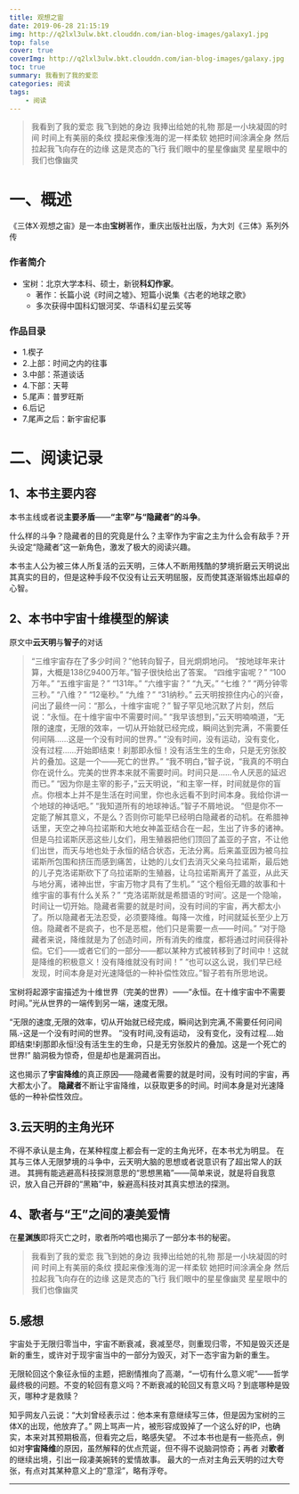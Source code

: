 ```yaml
---
title: 观想之宙
date: 2019-06-28 21:15:19
img: http://q2lxl3ulw.bkt.clouddn.com/ian-blog-images/galaxy1.jpg
top: false
cover: true
coverImg: http://q2lxl3ulw.bkt.clouddn.com/ian-blog-images/galaxy.jpg
toc: true
summary: 我看到了我的爱恋
categories: 阅读
tags: 
	- 阅读
---
```




>我看到了我的爱恋
我飞到她的身边
我捧出给她的礼物
那是一小块凝固的时间
时间上有美丽的条纹
摸起来像浅海的泥一样柔软
她把时间涂满全身
然后拉起我飞向存在的边缘
这是灵态的飞行
我们眼中的星星像幽灵
星星眼中的我们也像幽灵



# 一、概述
《三体X·观想之宙》是一本由**宝树**著作，重庆出版社出版，为大刘《三体》系列外传

### 作者简介
 - 宝树：北京大学本科、硕士，新锐**科幻作家**。
	- 著作：长篇小说《时间之墟》、短篇小说集《古老的地球之歌》
	- 多次获得中国科幻银河奖、华语科幻星云奖等
 
### 作品目录
- 1.楔子
- 2.上部：时间之内的往事
- 3.中部：茶道谈话
- 4.下部：天萼
- 5.尾声：普罗旺斯
- 6.后记
- 7.尾声之后：新宇宙纪事


# 二、阅读记录

## 1、本书主要内容

  本书主线或者说**主要矛盾**——**“主宰”与“隐藏者”的斗争**。  

  什么样的斗争？隐藏者的目的究竟是什么？主宰作为宇宙之主为什么会有敌手？开头设定“隐藏者”这一新角色，激发了极大的阅读兴趣。
    
  本书主人公为被三体人所复活的云天明，三体人不断用残酷的梦境折磨云天明说出其真实的目的，但是这种手段不仅没有让云天明屈服，反而使其逐渐锻炼出超卓的心智。

## 2、本书中宇宙十维模型的解读

原文中**云天明**与**智子**的对话

>“三维宇宙存在了多少时间？”他转向智子，目光炯炯地问。
“按地球年来计算，大概是138亿9400万年。”智子很快给出了答案。
“四维宇宙呢？”
“100万年。”
“五维宇宙是？”
“131年。”
“六维宇宙？”
“九天。”
“七维？”
“两分钟零三秒。”
“八维？”
“12毫秒。”
“九维？”
“31纳秒。”
云天明按捺住内心的兴奋，问出了最终一问：“那么，十维宇宙呢？”
智子罕见地沉默了片刻，然后说：“永恒。在十维宇宙中不需要时间。”
“我早该想到，”云天明喃喃道，“无限的速度，无限的效率，一切从开始就已经完成，瞬间达到完满，不需要任何间隔……这是一个没有时间的世界。”
“没有时间，没有运动，没有变化，没有过程……开始即结束！刹那即永恒！没有活生生的生命，只是无穷张胶片的叠加。这是一个——死亡的世界。”
“我不明白，”智子说，“我真的不明白你在说什么。完美的世界本来就不需要时间。时间只是……令人厌恶的延迟而已。”
“因为你是主宰的影子，”云天明说，“和主宰一样，时间就是你的盲点。你根本上并不是生活在时间里，你也永远看不到时间本身。我给你讲一个地球的神话吧。”
“我知道所有的地球神话。”智子不屑地说。
“但是你不一定能了解其意义，不是么？否则你可能早已经明白隐藏者的动机。在希腊神话里，天空之神乌拉诺斯和大地女神盖亚结合在一起，生出了许多的诸神。但是乌拉诺斯厌恶这些儿女们，用生殖器把他们顶回了盖亚的子宫，不让他们出世，而天与地也处于永恒的结合状态，无法分离。后来盖亚因为被乌拉诺斯所包围和挤压而感到痛苦，让她的儿女们去消灭父亲乌拉诺斯，最后她的儿子克洛诺斯砍下了乌拉诺斯的生殖器，让乌拉诺斯离开了盖亚，从此天与地分离，诸神出世，宇宙万物才具有了生机。”
“这个粗俗无趣的故事和十维宇宙的事有什么关系？”
“克洛诺斯就是希腊语的‘时间’。这是一个隐喻，时间让一切开始。隐藏者需要的就是时间，没有时间的宇宙，再大都太小了。所以隐藏者无法忍受，必须要降维。每降一次维，时间就延长至少上万倍。隐藏者不是疯子，也不是恶棍，他们只是需要一点——时间。”
“对于隐藏者来说，降维就是为了创造时间，所有消失的维度，都将通过时间获得补偿。它们——或者它们的一部分——都以某种方式被转移到了时间中！这就是降维的积极意义！没有降维就没有时间！”
“也可以这么说，我们早已经发现，时间本身是对光速降低的一种补偿性效应。”智子若有所思地说。


  

  宝树将起源宇宙描述为十维世界（完美的世界）——“永恒。在十维宇宙中不需要时间。”光从世界的一端传到另一端，速度无限。
  
  “无限的速度,无限的效率，切从开始就已经完成，瞬间达到完满,不需要任何问间隔.-这是一个没有时间的世界。
“没有时间,没有运动， 没有变化，没有过程....始即结束!刹那即永恒!没有活生生的生命，只是无穷张胶片的叠加。这是一个死亡的世界!”
脑洞极为惊奇，但是却也是漏洞百出。

这也揭示了**宇宙降维**的真正原因——隐藏者需要的就是时间，没有时间的宇宙，再大都太小了。
**隐藏者**不断让宇宙降维，以获取更多的时间。时间本身是对光速降低的一种补偿性效应。


## 3.云天明的主角光环
  不得不承认是主角，在某种程度上都会有一定的主角光环，在本书尤为明显。
在其与三体人无限梦境的斗争中，云天明大脑的思想或者说意识有了超出常人的跃进。
其拥有能逃避高科技探测意思的“思想黑箱”——简单来说，就是将自我意识，放入自己开辟的“黑箱”中，躲避高科技对其真实想法的探测。


 
## 4、歌者与“王”之间的凄美爱情
  在**星渊族**即将灭亡之时，歌者所吟唱也揭示了一部分本书的秘密。
  
> 我看到了我的爱恋
我飞到她的身边
我捧出给她的礼物
那是一小块凝固的时间
时间上有美丽的条纹
摸起来像浅海的泥一样柔软
她把时间涂满全身
然后拉起我飞向存在的边缘
这是灵态的飞行
我们眼中的星星像幽灵
星星眼中的我们也像幽灵
 
## 5.感想
  

  宇宙处于无限归零当中，宇宙不断衰减，衰减至尽，则重现归零，不知是毁灭还是新的重生，或许对于现宇宙当中的一部分为毁灭，对下一态宇宙为新的重生。
  
  无限轮回这个象征永恒的主题，把剧情推向了高潮，“一切有什么意义呢”——哲学最终极的问题。不变的轮回有意义吗？不断衰减的轮回又有意义吗？到底哪种是毁灭，哪种才是救赎？


  知乎网友八云说：“大刘曾经表示过：他本来有意继续写三体，但是因为宝树的三体X的出现，他放弃了。”
网上骂声一片，被形容成毁掉了一个这么好的IP，也确实，本来对其预期极高，但看完之后，略感失望。
不过本书也是有一些亮点，例如对**宇宙降维**的原因，虽然解释的优点荒诞，但不得不说脑洞惊奇；再者 对**歌者**的继续出境，引出一段凄美婉转的爱情故事。
最大的一点对主角云天明的过大夸张，有点对其某种意义上的“意淫”，略有浮夸。
 
---